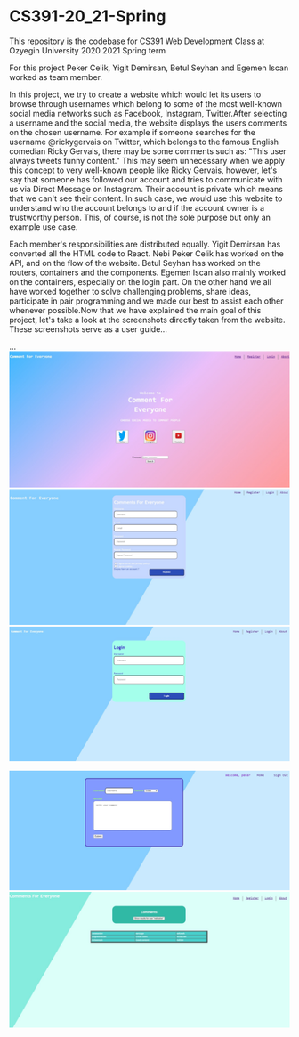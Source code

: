 # CS391-20_21-Spring
This repository is the codebase for CS391 Web Development Class at Ozyegin University 2020 2021 Spring term

For this project Peker Celik, Yigit Demirsan, Betul Seyhan and Egemen Iscan worked as team member. 

In this project, we try to create a website which would let its users to browse through usernames which belong to some of the most well-known social media networks such as Facebook, Instagram, Twitter.After selecting a username and the social media, the website displays the users comments on the chosen username. For example if someone searches for the username @rickygervais on Twitter, which belongs to the famous English comedian Ricky Gervais, there may be some comments such as: "This user always tweets funny content." This may seem unnecessary when we apply this concept to very well-known people like Ricky Gervais, however, let's say that someone has followed our account and tries to communicate with us via Direct Message on Instagram. Their account is private which means that we can't see their content. In such case, we would use this website to understand who the account belongs to and if the account owner is a trustworthy person. This, of course, is not the sole purpose but only an example use case.

Each member's responsibilities are distributed equally. Yigit Demirsan has converted all the HTML code to React. Nebi Peker Celik has worked on the API, and on the flow of the website. Betul Seyhan has worked on the routers, containers and the components. Egemen Iscan also mainly worked on the containers, especially on the login part. On the other hand we all have worked together to solve challenging problems, share ideas, participate in pair programming and we made our best to assist each other whenever possible.Now that we have explained the main goal of this project, let's take a look at the screenshots directly taken from the website. These screenshots serve as a user guide...

...
<br>
![Alt text](./assets/main.jpeg)
![Alt text](./assets/register.jpeg)
![Alt text](./assets/login.jpeg)

![Alt text](./assets/comment.jpeg)
![Alt text](./assets/list.jpeg)
